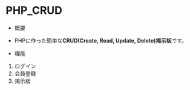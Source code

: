 # PHP_CRUD


* 概要
 * PHPに作った簡単な**CRUD(Create, Read, Update, Delete)掲示板**です。
 
* 機能
1. ログイン
2. 会員登録
3. 掲示板


